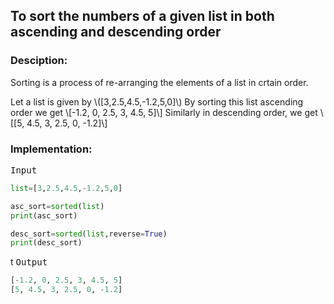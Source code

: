 <script type="text/javascript" src="https://cdnjs.cloudflare.com/ajax/libs/mathjax/2.7.0/MathJax.js?config=TeX-AMS_CHTML"></script>


## To sort the numbers of a given list in both ascending and descending order


### Desciption:

Sorting is a process of re-arranging the elements of a list in crtain order.

Let a list is given by \\([3,2.5,4.5,-1.2,5,0]\\)
By sorting this list ascending order we get 
\\[-1.2, 0, 2.5, 3, 4.5, 5]\\]
Similarly in descending order, we get
\\[[5, 4.5, 3, 2.5, 0, -1.2]\\]

### Implementation:

<kbd>Input</kbd>

```python
list=[3,2.5,4.5,-1.2,5,0]

asc_sort=sorted(list)
print(asc_sort)

desc_sort=sorted(list,reverse=True)
print(desc_sort)
```
t
<kbd>Output</kbd>

```python
[-1.2, 0, 2.5, 3, 4.5, 5]
[5, 4.5, 3, 2.5, 0, -1.2]
```
